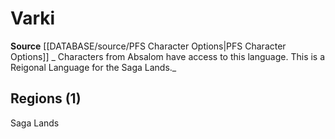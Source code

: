 ﻿---
id: '55'
name: Varki
rarity: Uncommon
rus_type_level: null
source: '[[DATABASE/source/PFS Character Options|PFS Character Options]]'
trait:
- '[[DATABASE/trait/Uncommon|Uncommon]]'
type: Language

---
# Varki

**Source** [[DATABASE/source/PFS Character Options|PFS Character Options]]
_ Characters from Absalom have access to this language. This is a Reigonal Language for the Saga Lands._

## Regions (1)

Saga Lands